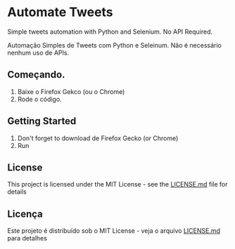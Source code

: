 # Automate Tweets 

Simple tweets automation with Python and Selenium. 
No API Required. 

Automação Simples de Tweets com Python e Seleinum. 
Não é necessário nenhum uso de APIs. 

## Começando. 

1. Baixe o Firefox Gekco (ou o Chrome)
2. Rode o código. 

## Getting Started

1. Don't forget to download de Firefox Gecko (or Chrome)
2. Run

## License

This project is licensed under the MIT License - see the [LICENSE.md](LICENSE.md) file for details

## Licença 

Este projeto é distribuído sob o MIT License - veja o arquivo [LICENSE.md](LICENSE.md) para detalhes
